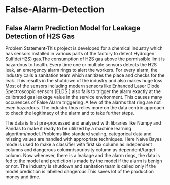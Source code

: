 # False-Alarm-Detection
## False Alarm Prediction Model for Leakage Detection of H2S Gas
Problem Statement-This project is  developed for a chemical industry which has  sensors installed in various parts of the factory to detect Hydrogen Sulfide(H2S) gas.The consumption of H2S gas above the permissible limit is hazardous to health. 
Every time one or multiple sensors detects the H2S leak, an emergency alarm rings to alert the workers. For every alarm, the industry calls a sanitation team which sanitizes the place and checks for the leak. This results in the shutdown of the industry and also makes huge loss.
Most of the sensors including modern sensors like Enhanced Laser Diode Spectroscopic sensors (ELDS ) also fails to trigger  the alarm exactly at the calibrated gas leakage value in the service environment. This causes many occurences of False Alarm triggering .A few of the alarms that ring are not even hazardous. The industry thus relies more on the data centric approach to check the legitimacy of the alarm and to take further steps.

The data is first pre-processed and analysed with  libraries like Numpy and Pandas to make it ready to be utilized by a machine learning algorithm/model.
Problems like standard scaling, categorical data and missing values are handled with appropriate techniques.
Here Naïve Bayes mode is used to make a classifier with first six column as independent columns and dangerous column/spuriosity column  as dependent/target column.
Now whenever, there is a leakage and the alarm rings, the data is fed to the model and prediction is made by the model if the alarm is benign or not. The industry is shutdown and sanitation team is called only if the model prediction is labelled dangerous.This saves lot of the production money and time.
